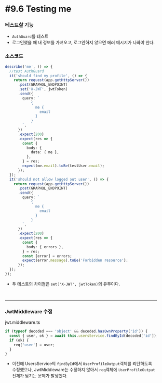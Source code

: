 # #9.6 Testing me

### 테스트할 기능

- `AuthGuard`를 테스트
- 로그인했을 때 내 정보를 가져오고, 로그인하지 않으면 에러 메시지가 나와야 한다.

### 소스코드

```ts
describe('me', () => {
  //test AuthGuard
  it('should find my profile', () => {
    return request(app.getHttpServer())
      .post(GRAPHQL_ENDPOINT)
      .set('X-JWT', jwtToken)
      .send({
        query: `
            {
              me {
                email
              }
            }
        `,
      })
      .expect(200)
      .expect(res => {
        const {
          body: {
            data: { me },
          },
        } = res;
        expect(me.email).toBe(testUser.email);
      });
  });
  it('should not allow logged out user', () => {
    return request(app.getHttpServer())
      .post(GRAPHQL_ENDPOINT)
      .send({
        query: `
            {
              me {
                email
              }
            }
        `,
      })
      .expect(200)
      .expect(res => {
        const {
          body: { errors },
        } = res;
        const [error] = errors;
        expect(error.message).toBe('Forbidden resource');
      });
  });
});
```

- 두 테스트의 차이점은 `set('X-JWT', jwtToken)`의 유무이다.

<br>

---

### JwtMiddleware 수정

jwt.middleware.ts

```ts
if (typeof decoded === 'object' && decoded.hasOwnProperty('id')) {
  const { user, ok } = await this.usersService.findById(decoded['id']);
  if (ok) {
    req['user'] = user;
  }
}
```

- 이전에 UsersService의 `findById`에서 `UserProfileOutput`객체를 리턴하도록 수정했으나, JwtMiddleware는 수정하지 않아서 `req`객체에 `UserProfileOutput` 전체가 담기는 문제가 발생했다.
